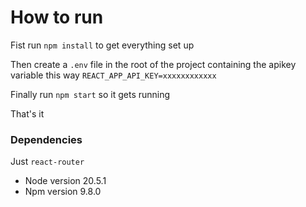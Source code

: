 # How to run

Fist run `npm install` to get everything set up

Then create a `.env` file in the root of the project containing the apikey variable this way `REACT_APP_API_KEY=xxxxxxxxxxxx`

Finally run `npm start` so it gets running

That's it

### Dependencies

Just `react-router`

* Node version 20.5.1
* Npm version 9.8.0
